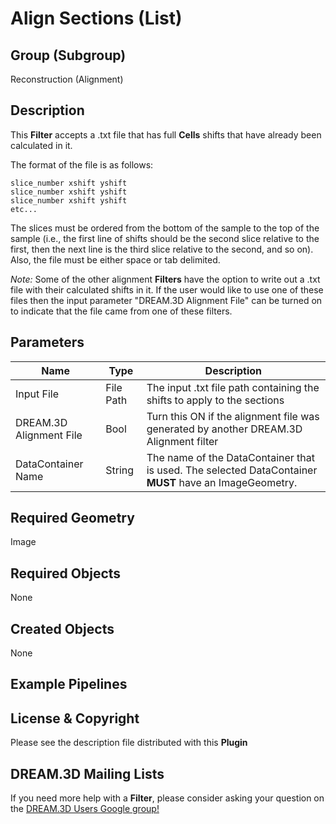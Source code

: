 Align Sections (List) 
======

## Group (Subgroup) ##

Reconstruction (Alignment)

## Description ##

This **Filter** accepts a .txt file that has full **Cells** shifts that have already been calculated in it.  

The format of the file is as follows:

    slice_number xshift yshift
    slice_number xshift yshift
    slice_number xshift yshift
    etc...

The slices must be ordered from the bottom of the sample to the top of the sample (i.e., the first line of shifts should be the second slice relative to the first, then the next line is the third slice relative to the second, and so on). Also, the file must be either space or tab delimited.

*Note:* Some of the other alignment **Filters** have the option to write out a .txt file with their calculated shifts in it. If the user would like to use one of these files then the input parameter "DREAM.3D Alignment File" can be turned on to indicate that the file came from one of these filters.


## Parameters ##

| Name | Type | Description |
|------|------| ----------- |
| Input File | File Path | The input .txt file path containing the shifts to apply to the sections |
| DREAM.3D Alignment File | Bool | Turn this ON if the alignment file was generated by another DREAM.3D Alignment filter |
| DataContainer Name | String | The name of the DataContainer that is used. The selected DataContainer  **MUST** have an ImageGeometry. |

## Required Geometry ##

Image

## Required Objects ##

None

## Created Objects ##

None

## Example Pipelines ##



## License & Copyright ##

Please see the description file distributed with this **Plugin**

## DREAM.3D Mailing Lists ##

If you need more help with a **Filter**, please consider asking your question on the [DREAM.3D Users Google group!](https://groups.google.com/forum/?hl=en#!forum/dream3d-users)


